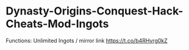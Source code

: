 # Dynasty-Origins-Conquest-Hack-Cheats-Mod-Ingots
Functions: Unlimited Ingots / mirror link https://t.co/b4RHvrg0kZ
